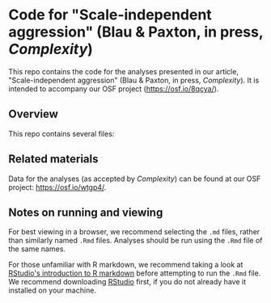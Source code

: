 # Code for "Scale-independent aggression" (Blau & Paxton, in press, *Complexity*)

This repo contains the code for the analyses presented in our article, 
"Scale-independent aggression" (Blau & Paxton, in press, *Complexity*). 
It is intended to accompany our OSF project (https://osf.io/8qcya/).

## Overview

This repo contains several files:

## Related materials

Data for the analyses (as accepted by *Complexity*) can be found at our OSF
project: https://osf.io/wtgp4/.

## Notes on running and viewing

For best viewing in a browser, we recommend selecting the `.md` files, rather 
than similarly named `.Rmd` files. Analyses should be run using the `.Rmd` 
file of the same names.

For those unfamiliar with R markdown, we recommend taking a look at 
[RStudio's introduction to R markdown](http://rmarkdown.rstudio.com/) 
before attempting to run the `.Rmd` file. We recommend downloading
[RStudio](https://www.rstudio.com/) first, if you do not already have 
it installed on your machine.
